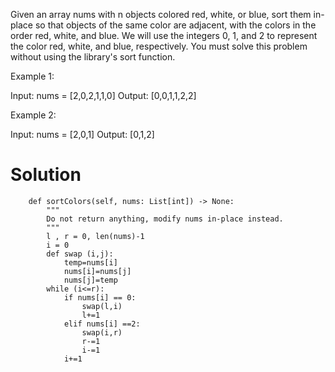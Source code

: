 Given an array nums with n objects colored red, white, or blue, sort them in-place so that objects of the same color are adjacent, with the colors in the order red, white, and blue.
We will use the integers 0, 1, and 2 to represent the color red, white, and blue, respectively.
You must solve this problem without using the library's sort function.

Example 1:

Input: nums = [2,0,2,1,1,0]
Output: [0,0,1,1,2,2]

Example 2:

Input: nums = [2,0,1]
Output: [0,1,2]

# Solution
```class Solution:
    def sortColors(self, nums: List[int]) -> None:
        """
        Do not return anything, modify nums in-place instead.
        """
        l , r = 0, len(nums)-1
        i = 0
        def swap (i,j):
            temp=nums[i]
            nums[i]=nums[j]
            nums[j]=temp
        while (i<=r):
            if nums[i] == 0:
                swap(l,i)
                l+=1
            elif nums[i] ==2:
                swap(i,r)
                r-=1
                i-=1
            i+=1
```
